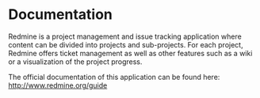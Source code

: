 # Documentation

Redmine is a project management and issue tracking application where content can be divided into projects and sub-projects. For each project, Redmine offers ticket management as well as other features such as a wiki or a visualization of the project progress.

The official documentation of this application can be found here: http://www.redmine.org/guide